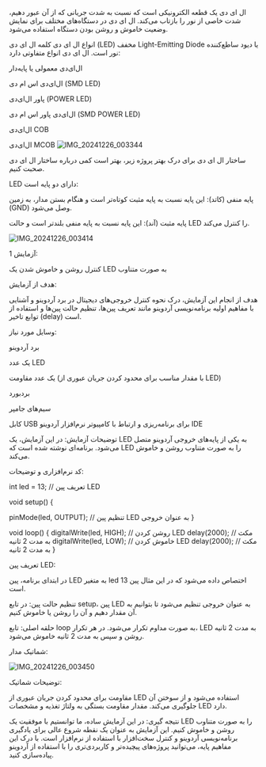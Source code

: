 ال ای دی یک قطعه الکترونیکی است که نسبت به شدت جریانی که از آن عبور دهیم، شدت خاصی از نور را بازتاب می‌کند. ال ای دی در دستگاه‌های مختلف برای نمایش وضعیت خاموش و روشن بودن دستگاه استفاده می‌شود.

انواع ال ای دی
کلمه ال ای دی (LED) مخفف Light-Emitting Diode یا دیود ساطع‌کننده نور است. ال ای دی انواع متفاوتی دارد:

ال‌ای‌دی معمولی یا پایه‌دار

ال‌ای‌دی اس ام دی (SMD LED) 

پاور ال‌ای‌دی (POWER LED)

ال‌ای‌دی پاور اس ام دی (SMD POWER LED)

ال‌ای‌دی COB 

ال‌ای‌دی MCOB
![IMG_20241226_003344](https://github.com/user-attachments/assets/08b8985b-8972-4735-b7f4-9e1faef1c304)

ساختار ال ای دی
برای درک بهتر پروژه زیر، بهتر است کمی درباره ساختار ال ای دی صحبت کنیم. 

LED دارای دو پایه است:

پایه منفی (کاتد):
این پایه نسبت به پایه مثبت کوتاه‌تر است و هنگام بستن مدار، به زمین (GND) وصل می‌شود.

پایه مثبت (آند): 
این پایه نسبت به پایه منفی بلندتر است و حالت LED را کنترل می‌کند.

![IMG_20241226_003414](https://github.com/user-attachments/assets/41921872-7cd0-41b3-a1e9-938857b669ee)

آزمایش 1: 

کنترل روشن و خاموش شدن یک LED به صورت متناوب

هدف از  آزمایش:

هدف از انجام این آزمایش، درک نحوه کنترل خروجی‌های دیجیتال در برد آردوینو و آشنایی با مفاهیم اولیه برنامه‌نویسی آردوینو مانند تعریف پین‌ها، تنظیم حالت پین‌ها و استفاده از توابع تاخیر (delay) است.

وسایل مورد نیاز:

برد آردوینو

یک عدد LED

یک عدد مقاومت (با مقدار مناسب برای محدود کردن جریان عبوری از LED)

بردبورد

سیم‌های جامپر

کابل USB برای برنامه‌ریزی و ارتباط با کامپیوتر
نرم‌افزار آردوینو IDE

توضیحات آزمایش:
در این آزمایش، یک LED به یکی از پایه‌های خروجی آردوینو متصل می‌شود. برنامه‌ای نوشته شده است که LED را به صورت متناوب روشن و خاموش می‌کند.

کد نرم‌افزاری و توضیحات:

int led = 13; // تعریف پین LED

void setup() {

  pinMode(led, OUTPUT); // تنظیم پین LED به عنوان خروجی
}

void loop() {
  digitalWrite(led, HIGH);  // روشن کردن LED
  delay(2000);               // مکث به مدت 2 ثانیه
  digitalWrite(led, LOW);   // خاموش کردن LED
  delay(2000);               // مکث به مدت 2 ثانیه
}

تعریف پین LED:

در ابتدای برنامه، پین LED به متغیر led اختصاص داده می‌شود که در این مثال پین 13 است.

تنظیم حالت پین: در تابع setup، پین LED به عنوان خروجی تنظیم می‌شود تا بتوانیم به آن مقدار دهیم و آن را روشن یا خاموش کنیم.

حلقه اصلی:
تابع loop به صورت مداوم تکرار می‌شود. در هر تکرار، LED به مدت 2 ثانیه روشن و سپس به مدت 2 ثانیه خاموش می‌شود.

شماتیک مدار:

![IMG_20241226_003450](https://github.com/user-attachments/assets/abfbe77b-34dd-431d-b76a-5ffd3f2ba2e5)

توضیحات شماتیک:

مقاومت برای محدود کردن جریان عبوری از LED استفاده می‌شود و از سوختن آن جلوگیری می‌کند. مقدار مقاومت بستگی به ولتاژ تغذیه و مشخصات LED دارد.


نتیجه گیری:
در این آزمایش ساده، ما توانستیم با موفقیت یک LED را به صورت متناوب روشن و خاموش کنیم. این آزمایش به عنوان یک نقطه شروع عالی برای یادگیری برنامه‌نویسی آردوینو و کنترل سخت‌افزار با استفاده از نرم‌افزار است. با درک این مفاهیم پایه، می‌توانید پروژه‌های پیچیده‌تر و کاربردی‌تری را با استفاده از آردوینو پیاده‌سازی کنید.
